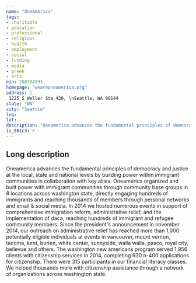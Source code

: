 ```yaml
---
name: "OneAmerica"
tags:
- charitable
- education
- professional
- religious
- health
- employment
- social
- funding
- media
- greek
- arts
ein: 200384893
homepage: "weareoneamerica.org"
address: |
 1225 S Weller Ste 430, \nSeattle, WA 98144
state: "WA"
city: "Seattle"
lng: 
lat: 
description: "Oneamerica advances the fundamental principles of democracy and justice at the local, state and national levels by building power within immigrant communities in collaboration with key allies. "
is_501c3: X
---
```


## Long description

Oneamerica advances the fundamental principles of democracy and justice at the local, state and national levels by building power within immigrant communities in collaboration with key allies. Oneamerica organized and built power with immigrant communities through community base groups in 8 locations across washington state, directly engaging hundreds of immigrants and reaching thousands of members through personal networks and email & social media. In 2014 we hosted numerous events in support of comprehensive immigration reform, administrative relief, and the implementation of daca, reaching hundreds of immigrant and refugee community members. Since the president's announcement in november 2014, our outreach on administrative relief has reached more than 1,000 potentially eligible individuals at events in vancouver, mount vernon, tacoma, kent, burien, white center, sunnyside, walla walla, pasco, royal city, bellevue and others. The washington new americans program served 1,956 clients with citizenship services in 2014, completing 930 n-400 applications for citizenship. There were 315 participants in our financial literacy classes. We helped thousands more with citizenship assistance through a network of organizations across washington state. 
